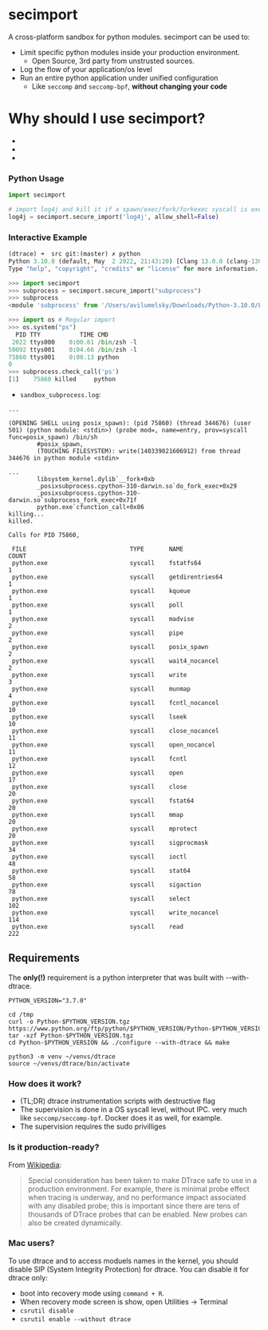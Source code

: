 # secimport
A cross-platform sandbox for python modules. secimport can be used to:

- Limit specific python modules inside your production environment.
  - Open Source, 3rd party from unstrusted sources.
- Log the flow of your application/os level
- Run an entire python application under unified configuration
  - Like `seccomp` and `seccomp-bpf`, <b>without changing your code</b>

# Why should I use secimport?
- 
- 
- 

### Python Usage
```python
import secimport

# import log4j and kill it if a spawn/exec/fork/forkexec syscall is executed, etc.
log4j = secimport.secure_import('log4j', allow_shell=False)
```
### Interactive Example
```python
(dtrace) ➜  src git:(master) ✗ python
Python 3.10.0 (default, May  2 2022, 21:43:20) [Clang 13.0.0 (clang-1300.0.27.3)] on darwin
Type "help", "copyright", "credits" or "license" for more information.

>>> import secimport
>>> subprocess = secimport.secure_import("subprocess")
>>> subprocess
<module 'subprocess' from '/Users/avilumelsky/Downloads/Python-3.10.0/Lib/subprocess.py'>    

>>> import os # Regular import
>>> os.system("ps")
  PID TTY           TIME CMD
 2022 ttys000    0:00.61 /bin/zsh -l
50092 ttys001    0:04.66 /bin/zsh -l
75860 ttys001    0:00.13 python
0
>>> subprocess.check_call('ps')
[1]    75860 killed     python
```

- `sandbox_subprocess.log`:
```shell
...

(OPENING SHELL using posix_spawn): (pid 75860) (thread 344676) (user 501) (python module: <stdin>) (probe mod=, name=entry, prov=syscall func=posix_spawn) /bin/sh 
		#posix_spawn,
        (TOUCHING FILESYSTEM): write(140339021606912) from thread 344676 in python module <stdin>
		
...
        libsystem_kernel.dylib`__fork+0xb
        _posixsubprocess.cpython-310-darwin.so`do_fork_exec+0x29
        _posixsubprocess.cpython-310-darwin.so`subprocess_fork_exec+0x71f
        python.exe`cfunction_call+0x86
killing...
killed.

Calls for PID 75860,

 FILE                             TYPE       NAME                      COUNT
 python.exe                       syscall    fstatfs64                     1
 python.exe                       syscall    getdirentries64               1
 python.exe                       syscall    kqueue                        1
 python.exe                       syscall    poll                          1
 python.exe                       syscall    madvise                       2
 python.exe                       syscall    pipe                          2
 python.exe                       syscall    posix_spawn                   2
 python.exe                       syscall    wait4_nocancel                2
 python.exe                       syscall    write                         3
 python.exe                       syscall    munmap                        4
 python.exe                       syscall    fcntl_nocancel               10
 python.exe                       syscall    lseek                        10
 python.exe                       syscall    close_nocancel               11
 python.exe                       syscall    open_nocancel                11
 python.exe                       syscall    fcntl                        12
 python.exe                       syscall    open                         17
 python.exe                       syscall    close                        20
 python.exe                       syscall    fstat64                      20
 python.exe                       syscall    mmap                         20
 python.exe                       syscall    mprotect                     20
 python.exe                       syscall    sigprocmask                  34
 python.exe                       syscall    ioctl                        48
 python.exe                       syscall    stat64                       58
 python.exe                       syscall    sigaction                    78
 python.exe                       syscall    select                      102
 python.exe                       syscall    write_nocancel              114
 python.exe                       syscall    read                        222
```

## Requirements
The <b>only(!)</b> requirement is a python interpreter that was built with --with-dtrace.

```shell
PYTHON_VERSION="3.7.0"

cd /tmp
curl -o Python-$PYTHON_VERSION.tgz https://www.python.org/ftp/python/$PYTHON_VERSION/Python-$PYTHON_VERSION.tgz
tar -xzf Python-$PYTHON_VERSION.tgz
cd Python-$PYTHON_VERSION && ./configure --with-dtrace && make

python3 -m venv ~/venvs/dtrace
source ~/venvs/dtrace/bin/activate
```

### How does it work?
- (TL;DR) dtrace instrumentation scripts with destructive flag<br>
- The supervision is done in a OS syscall level, without IPC. very much like `seccomp/seccomp-bpf`. Docker does it as well, for example.
- The supervision requires the sudo privilliges

### Is it production-ready?
From <a href="https://en.wikipedia.org/wiki/DTrace">Wikipedia</a>:
>Special consideration has been taken to make DTrace safe to use in a production environment. For example, there is minimal probe effect when tracing is underway, and no performance impact associated with any disabled probe; this is important since there are tens of thousands of DTrace probes that can be enabled. New probes can also be created dynamically.

### Mac users?
To use dtrace and to access moduels names in the kernel, you should disable SIP (System Integrity Protection) for dtrace. You can disable it for dtrace only:
  - boot into recovery mode using `command + R`.
  -  When recovery mode screen is show, open Utilities -> Terminal
  - `csrutil disable`
  - `csrutil enable --without dtrace` 